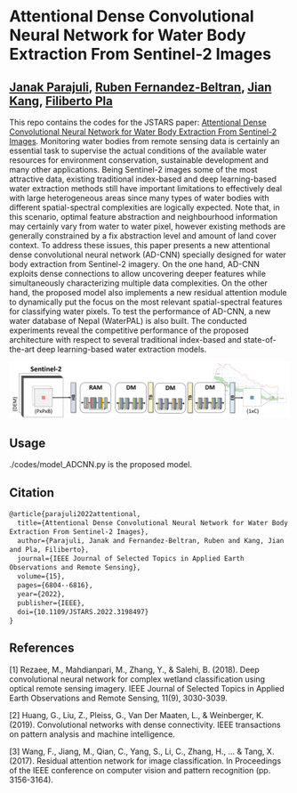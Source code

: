 # Attentional Dense Convolutional Neural Network for Water Body Extraction From Sentinel-2 Images

[Janak Parajuli](https://scholar.google.com/citations?user=LE4-Gd8AAAAJ&hl=en), [Ruben Fernandez-Beltran](https://scholar.google.es/citations?user=pdzJmcQAAAAJ&hl=es), [Jian Kang](https://github.com/jiankang1991), [Filiberto Pla](https://scholar.google.es/citations?user=mSSPcAMAAAAJ&hl=es)
---

This repo contains the codes for the JSTARS paper: [Attentional Dense Convolutional Neural Network for Water Body Extraction From Sentinel-2 Images](https://ieeexplore.ieee.org/document/9855876). Monitoring water bodies from remote sensing data is certainly an essential task to supervise the actual conditions of the available water resources for environment conservation, sustainable development and many other applications. Being Sentinel-2 images some of the most attractive data, existing traditional index-based and deep learning-based water extraction methods still have important limitations to effectively deal with large heterogeneous areas since many types of water bodies with different spatial-spectral complexities are logically expected. Note that, in this scenario, optimal feature abstraction and neighbourhood information may certainly vary from water to water pixel, however existing methods are generally constrained by a fix abstraction level and amount of land cover context. To address these issues, this paper presents a new attentional dense convolutional neural network (AD-CNN) specially designed for water body extraction from Sentinel-2 imagery. On the one hand, AD-CNN exploits dense connections to allow uncovering deeper features while simultaneously characterizing multiple data complexities. On the other hand, the proposed model also implements a new residual attention module to dynamically put the focus on the most relevant spatial-spectral features for classifying water pixels. To test the performance of AD-CNN, a new water database of Nepal (WaterPAL) is also built. The conducted experiments reveal the competitive performance of the proposed architecture with respect to several traditional index-based and state-of-the-art deep learning-based water extraction models.


![alt text](./proposed.png)


## Usage

./codes/model_ADCNN.py is the proposed model.



## Citation

```
@article{parajuli2022attentional,
  title={Attentional Dense Convolutional Neural Network for Water Body Extraction From Sentinel-2 Images},
  author={Parajuli, Janak and Fernandez-Beltran, Ruben and Kang, Jian and Pla, Filiberto},
  journal={IEEE Journal of Selected Topics in Applied Earth Observations and Remote Sensing},
  volume={15},
  pages={6804--6816},
  year={2022},
  publisher={IEEE},
  doi={10.1109/JSTARS.2022.3198497}
}
```


## References

[1] Rezaee, M., Mahdianpari, M., Zhang, Y., & Salehi, B. (2018). Deep convolutional neural network for complex wetland classification using optical remote sensing imagery. IEEE Journal of Selected Topics in Applied Earth Observations and Remote Sensing, 11(9), 3030-3039.

[2] Huang, G., Liu, Z., Pleiss, G., Van Der Maaten, L., & Weinberger, K. (2019). Convolutional networks with dense connectivity. IEEE transactions on pattern analysis and machine intelligence.

[3] Wang, F., Jiang, M., Qian, C., Yang, S., Li, C., Zhang, H., ... & Tang, X. (2017). Residual attention network for image classification. In Proceedings of the IEEE conference on computer vision and pattern recognition (pp. 3156-3164).

